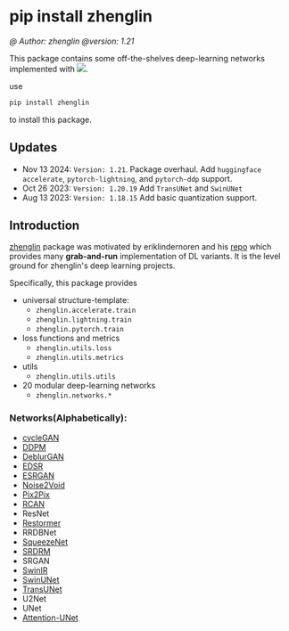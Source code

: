 # pip install zhenglin
*@ Author: zhenglin*
*@version: 1.21*

This package contains some off-the-shelves deep-learning networks implemented with [![](https://img.shields.io/badge/Pytorch-ee4c2c?style=flat-square&logo=pytorch&logoColor=white)](https://pytorch.org/).

use
```bash
pip install zhenglin
```

to install this package.

## Updates
+ Nov 13 2024: `Version: 1.21`. Package overhaul. Add `huggingface accelerate`, `pytorch-lightning`, and `pytorch-ddp` support.
+ Oct 26 2023: `Version: 1.20.19` Add `TransUNet` and `SwinUNet`
+ Aug 13 2023: `Version: 1.18.15` Add basic quantization support.


## Introduction

[zhenglin](https://pypi.org/project/zhenglin/) package was motivated by eriklindernoren and his [repo](https://github.com/eriklindernoren/PyTorch-GAN) which provides many **grab-and-run** implementation of DL variants. It is the level ground for zhenglin's deep learning projects.

Specifically, this package provides
+ universal structure-template:
    - `zhenglin.accelerate.train`
    - `zhenglin.lightning.train`
    - `zhenglin.pytorch.train`
+ loss functions and metrics
    - `zhenglin.utils.loss`
    - `zhenglin.utils.metrics`
+ utils
    - `zhenglin.utils.utils`
+ 20 modular deep-learning networks
    - `zhenglin.networks.*`

### Networks(Alphabetically):
- [cycleGAN](https://github.com/aitorzip/PyTorch-CycleGAN)
- [DDPM](https://github.com/dome272/Diffusion-Models-pytorch)
- [DeblurGAN](https://github.com/fourson/DeblurGAN-pytorch/tree/master)
- [EDSR](https://github.com/twtygqyy/pytorch-edsr/blob/master/edsr.py)
- [ESRGAN](https://github.com/eriklindernoren/PyTorch-GAN/blob/master/implementations/esrgan/esrgan.py)
- [Noise2Void](https://github.com/JohnYKiyo/Noise2Void/blob/master/02_training_test_Noise2Void.ipynb)
- [Pix2Pix](https://github.com/mrzhu-cool/pix2pix-pytorch)
- [RCAN](https://github.com/yjn870/RCAN-pytorch)
- ResNet
- [Restormer](https://github.com/leftthomas/Restormer)
- RRDBNet
- [SqueezeNet](https://github.com/gsp-27/pytorch_Squeezenet/tree/master)
- [SRDRM](https://github.com/xahidbuffon/SRDRM/tree/master)
- SRGAN
- [SwinIR](https://github.com/JingyunLiang/SwinIR)
- [SwinUNet](https://github.com/HuCaoFighting/Swin-Unet/tree/main)
- [TransUNet](https://github.com/Beckschen/TransUNet)
- U2Net
- UNet
- [Attention-UNet](https://github.com/Andy-zhujunwen/UNET-ZOO/blob/master)
